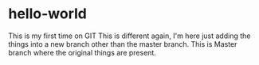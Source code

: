 # hello-world
This is my first time on GIT
This is different again, I'm here just adding the things into a new branch other than the master branch.
This is Master branch where the original things are present.

